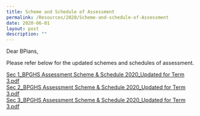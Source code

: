 ```yaml
---
title: Scheme and Schedule of Assessment
permalink: /Resources/2020/Scheme-and-schedule-of-Assessment
date: 2020-06-01
layout: post
description: ""
---
```

Dear BPians,  
  
Please refer below for the updated schemes and schedules of assessment.  
  
[Sec 1\_BPGHS Assessment Scheme & Schedule 2020\_Updated for Term 3.pdf](/files/Sec%201_BPGHS%20Assessment%20Scheme%20&%20Schedule%202020_Updated%20for%20Term%203.pdf)
<br>[Sec 2\_BPGHS Assessment Scheme & Schedule 2020\_Updated for Term 3.pdf](/files/Sec%202_BPGHS%20Assessment%20Scheme%20&%20Schedule%202020_Updated%20for%20Term%203.pdf) 
<br>[Sec 3\_BPGHS Assessment Scheme & Schedule 2020\_Updated for Term 3.pdf](/files/Sec%203_BPGHS%20Assessment%20Scheme%20&%20Schedule%202020_Updated%20for%20Term%203.pdf)